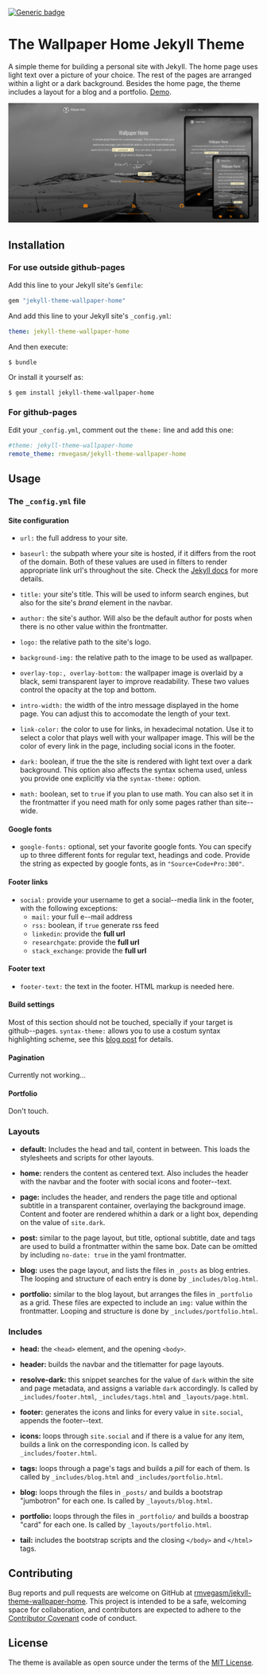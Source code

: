 [![Generic
badge](https://img.shields.io/badge/version-0.1.1-green.svg)](https://shields.io/)

# The Wallpaper Home Jekyll Theme

A simple theme for building a personal site with Jekyll. The home
page uses light text over a picture of your choice. The rest of the pages are
arranged within a light or a dark background. Besides the home page, the theme
includes a layout for a blog and a portfolio.
[Demo](https://rmvegasm.github.io/jekyll-theme-wallpaper-home).

![screenshot](screenshot.png)


## Installation
### For use outside github-pages

Add this line to your Jekyll site's `Gemfile`:

```ruby
gem "jekyll-theme-wallpaper-home"
```

And add this line to your Jekyll site's `_config.yml`:

```yaml
theme: jekyll-theme-wallpaper-home
```

And then execute:

    $ bundle

Or install it yourself as:

    $ gem install jekyll-theme-wallpaper-home

### For github-pages

Edit your `_config.yml`, comment out the `theme:` line and add this one:

```yaml
#theme: jekyll-theme-wallpaper-home
remote_theme: rmvegasm/jekyll-theme-wallpaper-home
```
 
## Usage

### The `_config.yml` file

#### Site configuration

- `url:` the full address to your site.

- `baseurl:` the subpath where your site is hosted, if it differs from the root of the
  domain. Both of these values are used in filters to render appropriate link
  url's throughout the site. Check the [Jekyll
  docs](https://jekyllrb.com/docs/liquid/filters/) for more details.

- `title:` your site's title. This will be used to inform search engines, but also for
  the site's *brand* element in the navbar.

- `author:` the site's author. Will also be the default author for posts when there is no
  other value within the frontmatter.

- `logo:` the relative path to the site's logo.

- `background-img:` the relative path to the image to be used as wallpaper.

- `overlay-top:, overlay-bottom:` the wallpaper image is overlaid by a black,
  semi transparent layer to improve readability. These two values control the
  opacity at the top and bottom.

- `intro-width:` the width of the intro message displayed in the home page. You can adjust this
  to accomodate the length of your text.
  
- `link-color:` the color to use for links, in hexadecimal notation. Use it to select a color
  that plays well with your wallpaper image. This will be the color of every
  link in the page, including social icons in the footer.
  
- `dark:` boolean, if true the the site is rendered with light text over a dark
  background. This option also affects the syntax schema used, unless you
  provide one explicitly via the `syntax-theme:` option.
 
- `math:` boolean, set to `true` if you plan to use math. You can also set it in the
  frontmatter if you need math for only some pages rather than site--wide.

#### Google fonts

- `google-fonts:` optional, set your favorite google fonts. You can specify up to three
  different fonts for regular text, headings and code. Provide the string as
  expected by google fonts, as in `"Source+Code+Pro:300"`.

#### Footer links

- `social:` provide your username to get a social--media link in the footer, with the
  following exceptions:
  - `mail:` your full e--mail address
  - `rss:` boolean, if `true` generate rss feed
  - `linkedin`: provide the **full url**
  - `researchgate`: provide the **full url**
  - `stack_exchange`: provide the **full url**

#### Footer text

- `footer-text:` the text in the footer. HTML markup is needed here.

#### Build settings

Most of this section should not be touched, specially if your target is
github--pages. `syntax-theme:` allows you to use a costum syntax highlighting
scheme, see this [blog
post](https://rmvegasm.github.io/jekyll-theme-wallpaper-home/posts.html) for
details.

#### Pagination

Currently not working...

#### Portfolio

Don't touch.

### Layouts

- **default:** Includes the head and tail, content in between. This loads the stylesheets and
  scripts for other layouts.

- **home:** renders the content as centered text. Also includes the header with the navbar
  and the footer with social icons and footer--text.

- **page:** includes the header, and renders the page title and optional subtitle in a
  transparent container, overlaying the background image. Content and footer
  are rendered whithin a dark or a light box, depending on the value of
  `site.dark`.

- **post:** similar to the page layout, but title, optional subtitle, date and tags are used to
  build a frontmatter within the same box. Date can be omitted by including
  `no-date: true` in the yaml frontmatter.

- **blog:** uses the page layout, and lists the files in `_posts` as blog entries. The
  looping and structure of each entry is done by `_includes/blog.html`.

- **portfolio:** similar to the blog layout, but arranges the files in `_portfolio` as a grid.
  These files are expected to include an `img:` value within the frontmatter.
  Looping and structure is done by `_includes/portfolio.html`.

### Includes

- **head:** the `<head>` element, and the opening `<body>`.

- **header:** builds the navbar and the titlematter for page layouts.

- **resolve-dark:** this snippet searches for the value of `dark` within the
  site and page metadata, and assigns a variable `dark` accordingly. Is called
  by `_includes/footer.html`, `_includes/tags.html` and `_layouts/page.html`.

- **footer:** generates the icons and links for every value in `site.social`, appends the
  footer--text.

- **icons:** loops through `site.social` and if there is a value for any item, builds a
  link on the corresponding icon. Is called by `_includes/footer.html`.

- **tags:** loops through a page's tags and builds a *pill* for each of them. Is called by
  `_includes/blog.html` and `_includes/portfolio.html`.

- **blog:** loops through the files in `_posts/` and builds a bootstrap "jumbotron" for
  each one. Is called by `_layouts/blog.html`.

- **portfolio:** loops through the files in `_portfolio/` and builds a boostrap "card" for each
  one. Is called by `_layouts/portfolio.html`.

- **tail:** includes the bootstrap scripts and the closing `</body>` and `</html>` tags.

## Contributing

Bug reports and pull requests are welcome on GitHub at
[rmvegasm/jekyll-theme-wallpaper-home](https://github.com/rmvegasm/jekyll-theme-wallpaper-home).
This project is intended to be a safe, welcoming space for collaboration, and
contributors are expected to adhere to the [Contributor
Covenant](http://contributor-covenant.org) code of conduct.

## License

The theme is available as open source under the terms of the [MIT
License](https://opensource.org/licenses/MIT).

